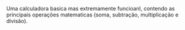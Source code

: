 Uma calculadora basica mas extremamente funcioanl, contendo as principais operações matematicas (soma, subtração, multiplicação e divisão).
